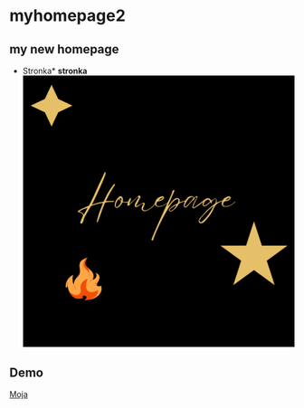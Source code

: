 ﻿# myhomepage2
 
 ## my new homepage
 
* Stronka*
**stronka**
![obrazek](images/share.png)
 


## Demo 
[Moja](https://kamilapyrda.github.io/myhomepage2/)
